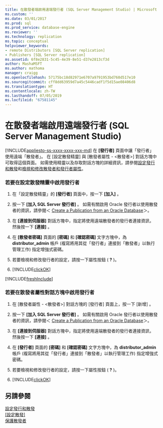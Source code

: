```yaml
---
title: 在散發者端啟用遠端發行者 (SQL Server Management Studio) | Microsoft Docs
ms.custom: ''
ms.date: 03/01/2017
ms.prod: sql
ms.prod_service: database-engine
ms.reviewer: ''
ms.technology: replication
ms.topic: conceptual
helpviewer_keywords:
- remote Distributors [SQL Server replication]
- Publishers [SQL Server replication]
ms.assetid: 6f8e2831-5c45-4e39-8e51-d37e2813cf3d
author: MashaMSFT
ms.author: mathoma
manager: craigg
ms.openlocfilehash: 57175bc18d82971e6707a9791953bd760d517e10
ms.sourcegitcommit: cff8dd63959d7a45c5446cadf1f5d15ae08406d8
ms.translationtype: HT
ms.contentlocale: zh-TW
ms.lasthandoff: 07/05/2019
ms.locfileid: "67581145"
---
```

# <a name="enable-a-remote-publisher-at-a-distributor-sql-server-management-studio"></a>在散發者端啟用遠端發行者 (SQL Server Management Studio)
[!INCLUDE[appliesto-ss-xxxx-xxxx-xxx-md](../../includes/appliesto-ss-xxxx-xxxx-xxx-md.md)]
  在 **[發行者]** 頁面中讓「發行者」使用遠端「散發者」。 在 [設定散發精靈] 與 [散發者屬性 - \<散發者>]  對話方塊中可取得這個頁面。 如需使用精靈以及存取對話方塊的詳細資訊，請參閱[設定發行和散發](../../relational-databases/replication/configure-publishing-and-distribution.md)和[檢視和修改散發者和發行者屬性](../../relational-databases/replication/view-and-modify-distributor-and-publisher-properties.md)。  
  
### <a name="to-enable-a-publisher-in-the-configure-distribution-wizard"></a>若要在設定散發精靈中啟用發行者  
  
1.  在「設定散發精靈」的 **[發行者]** 頁面中，按一下 **[加入]** 。  
  
2.  按一下 **[加入 SQL Server 發行者]** 。 如需有關啟用 Oracle 發行者以使用散發者的資訊，請參閱＜ [Create a Publication from an Oracle Database](../../relational-databases/replication/publish/create-a-publication-from-an-oracle-database.md)＞。  
  
3.  在 **[連接到伺服器]** 對話方塊中，指定將使用遠端散發者的發行者連接資訊，然後按一下 **[連接]** 。  
  
4.  在 **[散發者密碼]** 頁面的 **[密碼]** 和 **[確認密碼]** 文字方塊中，為 **distributor_admin** 帳戶 (複寫將用其從「發行者」連接到「散發者」以執行管理工作) 指定增強式密碼。  
  
5.  若要檢視和修改發行者的設定，請按一下屬性按鈕 ( **?** )。  
  
6.  [!INCLUDE[clickOK](../../includes/clickok-md.md)]  

[!INCLUDE[freshInclude](../../includes/paragraph-content/fresh-note-steps-feedback.md)]

### <a name="to-enable-a-publisher-in-the-distributor-properties-dialog-box"></a>若要在散發者屬性對話方塊中啟用發行者  
  
1.  在 [散發者屬性 - \<散發者>]  對話方塊的 [發行者]  頁面上，按一下 [新增]  。  
  
2.  按一下 **[加入 SQL Server 發行者]** 。 如需有關啟用 Oracle 發行者以使用散發者的資訊，請參閱＜ [Create a Publication from an Oracle Database](../../relational-databases/replication/publish/create-a-publication-from-an-oracle-database.md)＞。  
  
3.  在 **[連接到伺服器]** 對話方塊中，指定將使用遠端散發者的發行者連接資訊，然後按一下 **[連接]** 。  
  
4.  在 **[發行者]** 頁面的 **[密碼]** 和 **[確認密碼]** 文字方塊中，為 **distributor_admin** 帳戶 (複寫將用其從「發行者」連接到「散發者」以執行管理工作) 指定增強式密碼。  
  
5.  若要檢視和修改發行者的設定，請按一下屬性按鈕 ( **?** )。  
  
6.  [!INCLUDE[clickOK](../../includes/clickok-md.md)]  
  
## <a name="see-also"></a>另請參閱  
 [設定發行和散發](../../relational-databases/replication/configure-publishing-and-distribution.md)   
 [[設定散發]](../../relational-databases/replication/configure-distribution.md)   
 [保護散發者](../../relational-databases/replication/security/secure-the-distributor.md)  
  
  
